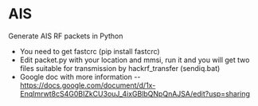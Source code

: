 # AIS
Generate AIS RF packets in Python
- You need to get fastcrc (pip install fastcrc)
- Edit packet.py with your location and mmsi, run it and you will get two files suitable for transmission by hackrf_transfer (sendiq.bat)
- Google doc with more information
-- https://docs.google.com/document/d/1x-EnqImrwt8cS4G0BIZkCU3ouJ_4ixGBlbQNpQnAJSA/edit?usp=sharing
